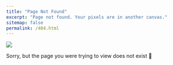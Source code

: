 ```yaml
---
title: "Page Not Found"
excerpt: "Page not found. Your pixels are in another canvas."
sitemap: false
permalink: /404.html
---
```


<style>
.such-empty {
  max-width: 100%;
}

</style>

<img src="https://i.imgur.com/tN0RDLH.jpeg" class="such-empty">

Sorry, but the page you were trying to view does not exist 🤷
